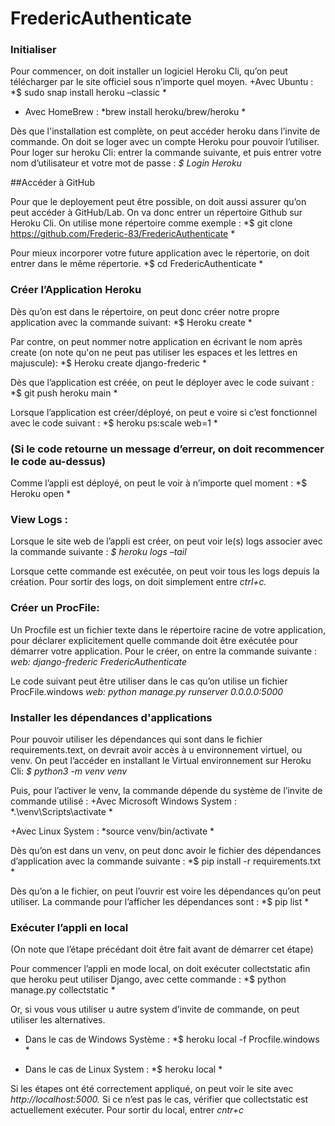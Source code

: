 # FredericAuthenticate

### Initialiser 

Pour commencer, on doit installer un logiciel Heroku Cli, qu’on peut télécharger par le site officiel sous n’importe quel moyen. 
  +Avec Ubuntu : 
  *$ sudo snap install heroku –classic *

 + Avec HomeBrew : 
  *brew install heroku/brew/heroku *

Dès que l'installation est complète, on peut accéder heroku dans l’invite de commande. On doit se loger avec un compte Heroku pour pouvoir l’utiliser. 
Pour loger sur heroku Cli: entrer la commande suivante, et puis entrer votre nom d’utilisateur et votre mot de passe : 
*$ Login Heroku* 

##Accéder à GitHub 

Pour que le deployement peut être possible, on doit aussi assurer qu’on peut accéder à GitHub/Lab. On va donc entrer un répertoire Github sur Heroku Cli. On utilise mone répertoire comme exemple :
*$ git clone https://github.com/Frederic-83/FredericAuthenticate *

Pour mieux incorporer votre future application avec le répertorie, on doit entrer dans le même répertorie. 
*$ cd FredericAuthenticate *

### Créer l’Application Heroku 

Dès qu’on est dans le répertoire, on peut donc créer notre propre application avec la commande suivant: 
*$ Heroku create *

Par contre, on peut nommer notre application en écrivant le nom après create (on note qu'on ne peut pas utiliser les espaces et les lettres en majuscule): 
*$ Heroku create django-frederic *

Dès que l’application est créée, on peut le déployer avec le code suivant : 
*$ git push heroku main *

Lorsque l’application est créer/déployé, on peut e voire si c’est fonctionnel avec le code suivant : 
*$ heroku ps:scale web=1 *

### (Si le code retourne un message d’erreur, on doit recommencer le code au-dessus) 

Comme l’appli est déployé, on peut le voir à n’importe quel moment : 
*$ Heroku open *

### View Logs : 

Lorsque le site web de l’appli est créer, on peut voir le(s) logs associer avec la commande suivante : 
*$ heroku logs –tail*

Lorsque cette commande est exécutée, on peut voir tous les logs depuis la création. Pour sortir des logs, on doit simplement entre *ctrl+c.* 

### Créer un ProcFile: 

Un Procfile est un fichier texte dans le répertoire racine de votre application, pour déclarer explicitement quelle commande doit être exécutée pour démarrer votre application. Pour le créer, on entre la commande suivante : 
*web: django-frederic FredericAuthenticate*

Le code suivant peut être utiliser dans le cas qu’on utilise un fichier ProcFile.windows 
*web: python manage.py runserver 0.0.0.0:5000* 

### Installer les dépendances d'applications 

Pour pouvoir utiliser les dépendances qui sont dans le fichier requirements.text, on devrait avoir accès à u environnement virtuel, ou venv. On peut l’accéder en installant le Virtual environnement sur Heroku Cli: 
*$ python3 -m venv venv* 

Puis, pour l’activer le venv, la commande dépende du système de l’invite de commande utilisé : 
  +Avec Microsoft Windows System : 
  *.\venv\Scripts\activate *

  +Avec Linux System : 
  *source venv/bin/activate *

Dès qu’on est dans un venv, on peut donc avoir le fichier des dépendances d’application avec la commande suivante : 
*$ pip install -r requirements.txt *

Dès qu’on a le fichier, on peut l’ouvrir est voire les dépendances qu’on peut utiliser. La commande pour l’afficher les dépendances sont : 
*$ pip list *

### Exécuter l’appli en local 

(On note que l’étape précédant doit être fait avant de démarrer cet étape) 

Pour commencer l’appli en mode local, on doit exécuter collectstatic afin que heroku peut utiliser Django, avec cette commande : 
*$ python manage.py collectstatic *

Or, si vous vous utiliser u autre system d’invite de commande, on peut utiliser les alternatives. 
 + Dans le cas de Windows Système : 
   *$ heroku local -f Procfile.windows *

 + Dans le cas de Linux System : 
   *$ heroku local *

Si les étapes ont été correctement appliqué, on peut voir le site avec *http://localhost:5000.* Si ce n’est pas le cas, vérifier que collectstatic est actuellement exécuter. 
Pour sortir du local, entrer *cntr+c* 
